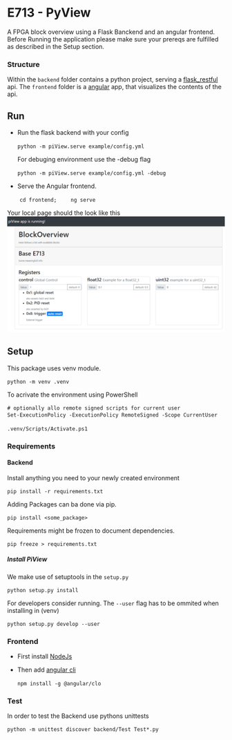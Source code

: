 # E713 - PyView

A FPGA block overview using a Flask Banckend and an angular frontend.
Before Running the application please make sure your prereqs are fulfilled as described in the Setup section.

### Structure
Within the `backend` folder contains a python project, serving a [flask_restful](https://flask-restful.readthedocs.io/en/latest/) api.
The `frontend` folder is a [angular](angular.io) app, that visualizes the contents of the api.

## Run

- Run the flask backend with your config

    `python -m piView.serve example/config.yml`

  For debuging environment use the -debug flag

    `python -m piView.serve example/config.yml -debug`

- Serve the Angular frontend.

`    cd frontend;`
`    ng serve`


Your local page should the look like this
![the frontend example](example/frontend.png)

## Setup

This package uses venv module.

    python -m venv .venv

To acrivate the environment using PowerShell

    # optionally allo remote signed scripts for current user
    Set-ExecutionPolicy -ExecutionPolicy RemoteSigned -Scope CurrentUser

    .venv/Scripts/Activate.ps1

### Requirements

#### Backend

Install anything you need to your newly created environment

    pip install -r requirements.txt

Adding Packages can ba done via pip.

    pip install <some_package>

Requirements might be frozen to document dependencies.

    pip freeze > requirements.txt

##### Install PiView

We make use of setuptools in the `setup.py`

    python setup.py install

For developers consider running. The `--user` flag has to be ommited when installing in (venv)

    python setup.py develop --user

### Frontend


- First install [NodeJs](https://nodejs.org/)
- Then add [angular cli](https://cli.angular.io/)

    `npm install -g @angular/clo`

### Test

In order to test the Backend use pythons unittests

    python -m unittest discover backend/Test Test*.py
